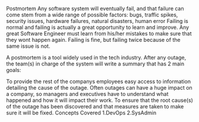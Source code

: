 Postmortem
Any software system will eventually fail, and that failure can come stem from a wide range of possible factors: bugs, traffic spikes, security issues, hardware failures, natural disasters, human error Failing is normal and failing is actually a great opportunity to learn and improve. Any great Software Engineer must learn from his/her mistakes to make sure that they wont happen again. Failing is fine, but failing twice because of the same issue is not.

A postmortem is a tool widely used in the tech industry. After any outage, the team(s) in charge of the system will write a summary that has 2 main goals:

To provide the rest of the companys employees easy access to information detailing the cause of the outage. Often outages can have a huge impact on a company, so managers and executives have to understand what happened and how it will impact their work.
To ensure that the root cause(s) of the outage has been discovered and that measures are taken to make sure it will be fixed.
Concepts Covered
1.DevOps
2.SysAdmin
